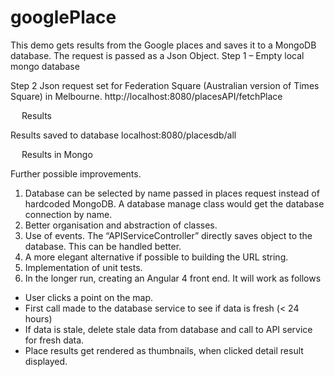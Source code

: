 # googlePlace
This demo gets results from the Google places and saves it to a MongoDB database. The request is passed as a Json Object.
Step 1 – Empty local  mongo database	
 
Step 2 Json request set for Federation Square (Australian version of Times Square) in Melbourne.
http://localhost:8080/placesAPI/fetchPlace

 
 
Results 
 

Results saved to database
localhost:8080/placesdb/all
 
 
Results in Mongo
 

Further possible improvements.
1)	Database can be selected by name passed in places request instead of hardcoded MongoDB. A database manage class would get the database connection by name. 
2)	Better organisation and abstraction of classes.
3)	Use of events. The “APIServiceController” directly saves object to the database. This can be handled better.
4)	A more elegant alternative if possible to building the URL string.
5)	Implementation of unit tests.
6)	In the longer run, creating an Angular 4 front end. It will work as follows
- User clicks a point on the map.
- First call made to the database service to see if data is fresh (< 24 hours)
- If data is stale, delete stale data from database and call to API service for fresh data.
- Place results get rendered as thumbnails, when clicked detail result displayed.

